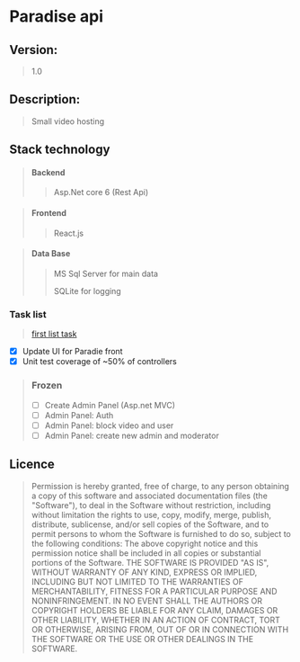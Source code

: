 # Paradise api

## Version:

> 1.0

## Description: 

> Small video hosting

## Stack technology

> #### Backend
>> Asp.Net core 6 (Rest Api)


> #### Frontend
>> React.js


> #### Data Base
>> MS Sql Server for main data
>> 
>> SQLite for logging

### Task list 

> [first list task](Tasks/Task1.md)

- [x] Update UI for Paradie front
- [x] Unit test coverage of ~50% of controllers
> ### Frozen
> - [ ] Create Admin Panel (Asp.net MVC)
> - [ ] Admin Panel: Auth
> - [ ] Admin Panel: block video and user
> - [ ] Admin Panel: create new admin and moderator


## Licence

> Permission is hereby granted, free of charge, to any person obtaining a copy of this software and associated documentation files (the "Software"), to deal in the Software without restriction, including without limitation the rights to use, copy, modify, merge, publish, distribute, sublicense, and/or sell copies of the Software, and to permit persons to whom the Software is furnished to do so, subject to the following conditions: The above copyright notice and this permission notice shall be included in all copies or substantial portions of the Software. THE SOFTWARE IS PROVIDED "AS IS", WITHOUT WARRANTY OF ANY KIND, EXPRESS OR IMPLIED, INCLUDING BUT NOT LIMITED TO THE WARRANTIES OF MERCHANTABILITY, FITNESS FOR A PARTICULAR PURPOSE AND NONINFRINGEMENT. IN NO EVENT SHALL THE AUTHORS OR COPYRIGHT HOLDERS BE LIABLE FOR ANY CLAIM, DAMAGES OR OTHER LIABILITY, WHETHER IN AN ACTION OF CONTRACT, TORT OR OTHERWISE, ARISING FROM, OUT OF OR IN CONNECTION WITH THE SOFTWARE OR THE USE OR OTHER DEALINGS IN THE SOFTWARE.
